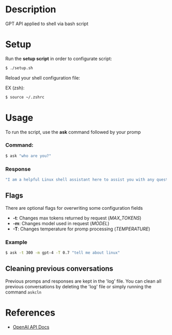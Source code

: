 # Description
GPT API applied to shell via bash script

# Setup
Run the **setup script** in order to configurate script:

```bash
$ ./setup.sh
```

Reload your shell configuration file:

EX (zsh):
```bash
$ source ~/.zshrc
```

# Usage
To run the script, use the **ask** command followed by your promp

### Command:
```bash 
$ ask "who are you?"
```

### Response
```bash
"I am a helpful Linux shell assistant here to assist you with any questions or problems you may have. I can provide information, guidance, and execute commands in the Linux shell environment. How can I assist you today?"
```

## Flags
There are optional flags for overwriting some configuration fields

- **-t**: Changes max tokens returned by request (_MAX\_TOKENS_)
- **-m**: Changes model used in request (_MODEL_)
- **-T**: Changes temperature for promp processing (_TEMPERATURE_)

### Example
```bash
$ ask -t 300 -m gpt-4 -T 0.7 "tell me about linux"
```

## Cleaning previous conversations
Previous promps and responses are kept in the 'log' file. You can clean all previous conversations by deleting the 'log' file or simply running the command `askcln`

# References
- [OpenAI API Docs](https://platform.openai.com/docs/api-reference/introduction)
